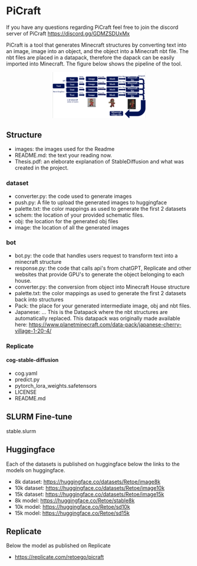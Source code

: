 # PiCraft
If you have any questions regarding PiCraft feel free to join the discord server of PiCraft
https://discord.gg/GDMZSDUxMx

PiCraft is a tool that generates Minecraft structures by converting text into an image, image into an object, and the object into a Minecraft nbt file.
The nbt files are placed in a datapack, therefore the dapack can be easily imported into Minecraft. 
The figure below shows the pipeline of the tool.
<p align="center">
  <img src="images/Pipeline.png" alt="Pipeline" width="50%" />
</p>

## Structure
- images: the images used for the Readme
- README.md: the text your reading now.
- Thesis.pdf: an eleborate explanation of StableDiffusion and what was created in the project.

### dataset
  - converter.py: the code used to generate images
  - push.py: A file to upload the generated images to huggingface
  - palette.txt: the color mappings as used to generate the first 2 datasets
  - schem: the location of your provided schematic files.
  - obj: the location for the generated obj files
  - image: the location of all the generated images
### bot
  - bot.py: the code that handles users request to transform text into a minecraft structure
  - response.py: the code that calls api's from chatGPT, Replicate and other websites that provide GPU's to generate the object belonging to each house.
  - converter.py: the conversion from object into Minecraft House structure
  - palette.txt: the color mappings as used to generate the first 2 datasets back into structures
  - Pack: the place for your generated intermediate image, obj and nbt files.
  - Japanese: ... This is the Datapack where the nbt structures are automatically replaced. This datapack was originally made available here: https://www.planetminecraft.com/data-pack/japanese-cherry-village-1-20-4/
### Replicate
#### cog-stable-diffusion
- cog.yaml
- predict.py
- pytorch_lora_weights.safetensors
- LICENSE
- README.md

## SLURM Fine-tune
stable.slurm

## Huggingface
Each of the datasets is published on huggingface below the links to the models on huggingface.
- 8k dataset: https://huggingface.co/datasets/Retoe/image8k
- 10k dataset: https://huggingface.co/datasets/Retoe/image10k
- 15k dataset: https://huggingface.co/datasets/Retoe/image15k
- 8k model: https://huggingface.co/Retoe/stable8k
- 10k model: https://huggingface.co/Retoe/sd10k
- 15k model: https://huggingface.co/Retoe/sd15k


## Replicate
Below the model as published on Replicate
- https://replicate.com/retoego/picraft
